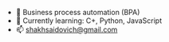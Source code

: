 - 👀 Business process automation (BPA)
- 🌱 Currently learning: C+, Python, JavaScript
- 📫 shakhsaidovich@gmail.com

<!---
onemorecosplay/onemorecosplay is a ✨ special ✨ repository because its `README.md` (this file) appears on your GitHub profile.
You can click the Preview link to take a look at your changes.
--->
